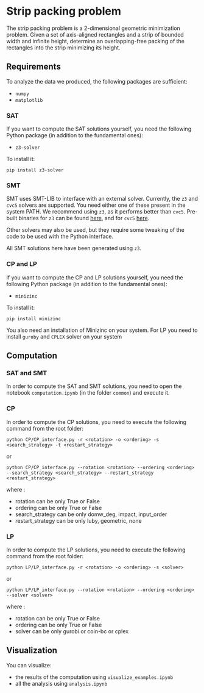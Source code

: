 # Strip packing problem
The strip packing problem is a 2-dimensional geometric minimization problem. Given a set of axis-aligned rectangles and a strip of bounded width and infinite height, determine an overlapping-free packing of the rectangles into the strip minimizing its height. 

## Requirements
To analyze the data we produced, the following packages are sufficient:
 - ``numpy``
 - ``matplotlib``

### SAT
If you want to compute the SAT solutions yourself, you need the following Python package (in addition to the fundamental ones):
 - ``z3-solver``

To install it:
```
pip install z3-solver
```

### SMT
SMT uses SMT-LIB to interface with an external solver. Currently, the ``z3`` and ``cvc5`` solvers are supported. You need either one of these present in 
the system PATH. We recommend using ``z3``, as it performs better than ``cvc5``. Pre-built binaries for ``z3`` can be found [here](https://github.com/Z3Prover/z3), and for ``cvc5`` [here](https://github.com/cvc5/cvc5/releases/).

Other solvers may also be used, but they require some tweaking of the code to be used with the Python interface.

All SMT solutions here have been generated using ``z3``.

### CP and LP
If you want to compute the CP and LP solutions yourself, you need the following Python package (in addition to the fundamental ones):
 - ``minizinc``

To install it:
```
pip install minizinc
```

You also need an installation of Minizinc on your system.
For LP you need to install ``guroby`` and ``CPLEX`` solver on your system

## Computation

### SAT and SMT
In order to compute the SAT and SMT solutions, you need to open the notebook ``computation.ipynb`` (in the folder ``common``) and execute it.

### CP 
In order to compute the CP solutions, you need to execute the following command from the root folder:
```
python CP/CP_interface.py -r <rotation> -o <ordering> -s <search_strategy> -t <restart_strategy>
```
or 
```
python CP/CP_interface.py --rotation <rotation> --ordering <ordering> --search_strategy <search_strategy> --restart_strategy <restart_strategy>
```
where :
- rotation can be only True or False
- ordering can be only True or False
- search_strategy can be only domw_deg, impact, input_order
- restart_strategy can be only luby, geometric, none

### LP
In order to compute the LP solutions, you need to execute the following command from the root folder:
```
python LP/LP_interface.py -r <rotation> -o <ordering> -s <solver>
```
or
```
python LP/LP_interface.py --rotation <rotation> --ordering <ordering> --solver <solver>
```
where :
- rotation can be only True or False
- ordering can be only True or False
- solver can be only gurobi or coin-bc or cplex

## Visualization
You can visualize:
- the results of the computation using ``visualize_examples.ipynb``
- all the analysis using ``analysis.ipynb``